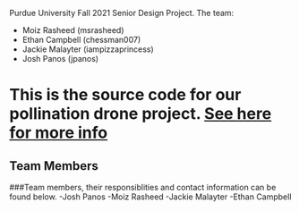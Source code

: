 Purdue University Fall 2021 Senior Design Project.
The team:
 - Moiz Rasheed (msrasheed)
 - Ethan Campbell (chessman007)
 - Jackie Malayter (iampizzaprincess)
 - Josh Panos (jpanos)
 
This is the source code for our pollination drone project. 
[See here for more info](http://jpanos.github.io/ECE-477)
=======
## Team Members
###Team members, their responsiblities and contact information can be found below. 
  -Josh Panos
  -Moiz Rasheed
  -Jackie Malayter 
  -Ethan Campbell
